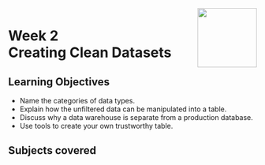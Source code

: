 <a href="../">
  <img src="/img/Data_Wrangling,_Analysis_and_AB_Testing_with_SQL_logo.avif" width="120" align="right">
</a>

# Week 2 <br> Creating Clean Datasets

## Learning Objectives
- Name the categories of data types.
- Explain how the unfiltered data can be manipulated into a table.
- Discuss why a data warehouse is separate from a production database.
- Use tools to create your own trustworthy table.

## Subjects covered
